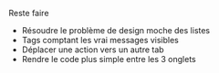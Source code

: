 Reste faire

- Résoudre le problème de design moche des listes
- Tags comptant les vrai messages visibles
- Déplacer une action vers un autre tab
- Rendre le code plus simple entre les 3 onglets
 
 